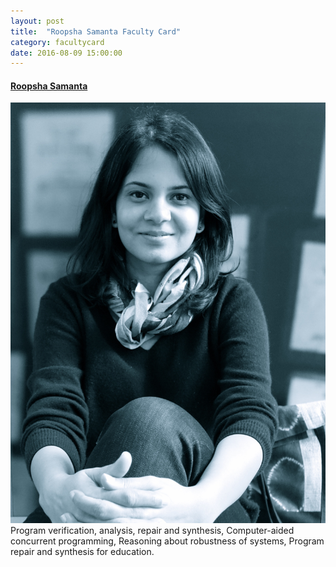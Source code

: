```yaml
---
layout: post
title:  "Roopsha Samanta Faculty Card"
category: facultycard
date: 2016-08-09 15:00:00
---
```


#### [Roopsha Samanta](https://www.cs.purdue.edu/homes/xyzhang/) ####

![Roopsha Samanta](assets/roopsha.jpg)
Program verification, analysis, repair and synthesis,
Computer-aided concurrent programming,
Reasoning about robustness of systems,
Program repair and synthesis for education.
